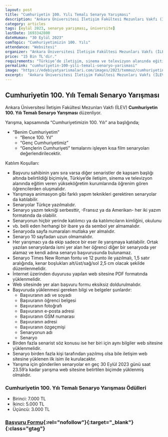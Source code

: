 ```yaml
---
layout: post
title: "Cumhuriyetin 100. Yılı Temalı Senaryo Yarışması"
description: "Ankara Üniversitesi İletişim Fakültesi Mezunları Vakfı (İLEV) 'Cumhuriyetin 100. Yılı Temalı Senaryo Yarışması' düzenliyor."
category: articles
tags: [eylül 2023, senaryo yarışması, üniversite]
lastDate: 1693342800
dateHuman: "30 Eylül 2023"
comTopic: "Cumhuriyetimizin 100. Yılı"
attendance: "Websitesi"
organizer: "Ankara Üniversitesi İletişim Fakültesi Mezunları Vakfı (İLEV)"
price: "15 Bin TL'dir."
requirements: "Türkiye’de iletişim, sinema ve televizyon alanında eğitim veren yükseköğretim kurumlarında öğrenim gören öğrenciler katılabilir."
permalink: "cumhuriyetin-100-yili-temali-senaryo-yarismasi"
image: "https://edebiyatyarismalari.com/images/2023/temmuz/cumhuriyetin-100-yili-temali-senaryo-yarismasi.jpg"
excerpt:  "Ankara Üniversitesi İletişim Fakültesi Mezunları Vakfı (İLEV) <strong> Cumhuriyetin 100. Yılı Temalı Senaryo Yarışması </strong> düzenliyor."
---
```


## Cumhuriyetin 100. Yılı Temalı Senaryo Yarışması
Ankara Üniversitesi İletişim Fakültesi Mezunları Vakfı (İLEV) **Cumhuriyetin 100. Yılı Temalı Senaryo Yarışması** düzenliyor.  

Yarışma, kapsamında “Cumhuriyetimizin 100. Yılı” ana başlığında;
- “Benim Cumhuriyetim”
    - “Bence 100. Yıl”
    - “Genç Cumhuriyetimiz”
    - “Gençlerin Cumhuriyeti” temalarını işleyen kısa film senaryoları değerlendirilecektir.

Katılım Koşulları:
- Başvuru sahibinin yanı sıra varsa diğer senaristler de kapsam başlığı altında belirtildiği biçimiyle, Türkiye’de iletişim, sinema ve televizyon alanında eğitim veren yükseköğretim kurumlarında öğrenim gören öğrencilerden oluşmalıdır.
- Yarışmaya animasyon gibi farklı yapım teknikleri gerektiren senaryolar da katılabilir.
- Senaryolar Türkçe yazılmalıdır.
- Senaryo yazım tekniği serbesttir, -Fransız ya da Amerikan- her iki yazım formatında da olabilir.
- Senaryonun hiçbir yerinde katılımcı ya da katılımcıların kimliğini, okulunu      
- vb. belli eden herhangi bir ibare ya da sembol yer almamalıdır.
- Senaryoda sayfa numaraları mutlaka yer almalıdır.
- Senaryo 10 sayfadan uzun olmamalıdır.
- Her yarışmacı ya da ekip sadece bir eser ile yarışmaya katılabilir. Ortak yazılan senaryolarda ismi yer alan her öğrenci diğer bir senaryoda yer alamaz ve kendi adına senaryo başvurusunda bulunamaz.
- Senaryo Times New Roman fontu ve 12 punto ile yazılmalı, 1,5 satır aralığında, kenar boşlukları alt/üst/sağ/sol 2,5 cm olacak şekilde düzenlenmelidir.
- İnternet üzerinden duyurusu yapılan web sitesine PDF formatında yüklenmelidir.   
- Web sitesinde yer alan başvuru formu eksiksiz doldurulmalıdır.
- Başvuruda yüklenmesi gereken bilgi ve belgeler şunlardır:  
    - Başvuranın adı ve soyadı
    - Başvuranın öğrenci belgesi
    - Başvuranın fotoğrafı
    - Başvuranın e-posta adresi
    - Başvuranın GSM numarası
    - Başvuranın adresi
    - Başvuranın özgeçmişi
    - Senaryonun adı
    - Senaryo
- Birden fazla senarist söz konusu ise her biri için aynı bilgiler web sitesine yüklenmelidir.
- Senaryo birden fazla kişi tarafından yazılmış olsa bile iletişim web sitesine yüklenen ilk isim ile kurulacaktır.
- Yarışma için gönderilen senaryolar en geç 30 Eylül 2023 günü saat 23.59’a kadar yarışma web sitesine belirtilen biçimde yüklenmiş olmalıdır.


### Cumhuriyetin 100. Yılı Temalı Senaryo Yarışması Ödülleri
- Birinci: 7.000 TL
- İkinci: 5.000 TL
- Üçüncü: 3.000 TL 



### [Başvuru Formu](https://ilev.org.tr/cumhuriyetin100yili/?ref=edebiyatyarismalari.com){:rel="nofollow"}{:target="_blank"}{:class="gtag"}